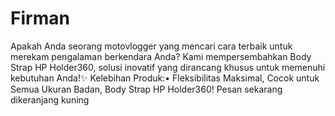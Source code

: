 # Firman
Apakah Anda seorang motovlogger yang mencari cara terbaik untuk merekam pengalaman berkendara Anda? Kami mempersembahkan Body Strap HP Holder360, solusi inovatif yang dirancang khusus untuk memenuhi kebutuhan Anda!✨ Kelebihan Produk:• Fleksibilitas Maksimal, Cocok untuk Semua Ukuran Badan, Body Strap HP Holder360! Pesan sekarang dikeranjang kuning
